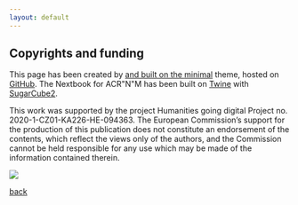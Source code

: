 ```yaml
---
layout: default
---
```


## Copyrights and funding

This page has been created by <a href="https://www.researchgate.net/profile/Claudio-Rodriguez-Higuera"> and built on the <a href="https://github.com/orderedlist/minimal">minimal</a> theme, hosted on <a href="http://github.com">GitHub</a>. The Nextbook for ACR"N"M has been built on <a href="https://twinery.org/">Twine</a> with <a href="https://www.motoslave.net/sugarcube/2/docs/">SugarCube2</a>.

This work was supported by the project Humanities going digital Project no. 2020-1-CZ01-KA226-HE-094363. The European Commission’s support for the production of this publication does not constitute an endorsement of the contents, which reflect the views only of the authors, and the Commission cannot be held responsible for any use which may be made of the information contained therein.

<img src="https://cjhey.github.io/CRnM/img/erasmus.jpg">

[back](./)

